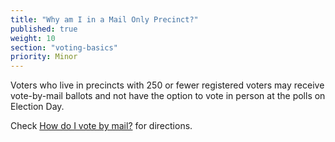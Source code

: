 ```yaml
---
title: "Why am I in a Mail Only Precinct?"
published: true
weight: 10
section: "voting-basics"
priority: Minor
---
```

Voters who live in precincts with 250 or fewer registered voters may receive vote-by-mail ballots and not have the option to vote in person at the polls on Election Day.  

Check [How do I vote by mail?](#item-vote-by-mail) for directions.
